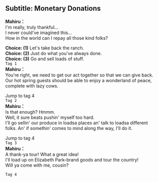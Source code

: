 # 

  
## Subtitle: Monetary Donations
  
**Mahiru：**  
I'm really, truly thankful...  
I never could've imagined this...  
How in the world can I repay all those kind folks?  
  
**Choice: (1)**  Let's take back the ranch.  
**Choice: (2)**  Just do what you've always done.  
**Choice: (3)**  Go and sell loads of stuff.  
`Tag 1`  
**Mahiru：**  
You're right, we need to get our act together so that we can give back.  
Our hot spring guests should be able to enjoy a wonderland of peace,  
complete with lazy cows.  
  
Jump to tag 4  
`Tag 2`  
**Mahiru：**  
Is that enough? Hmmm.  
Well, it sure beats pushin' myself too hard.  
I'll go sellin' our produce in loadsa places an' talk to loadsa different  
folks. An' if somethin' comes to mind along the way, I'll do it.  
  
Jump to tag 4  
`Tag 3`  
**Mahiru：**  
A thank-ya tour! What a great idea!  
I'll load up on Elizabeth Park-brand goods and tour the country!  
Will ya come with me, cousin?  
  
`Tag 4`  
